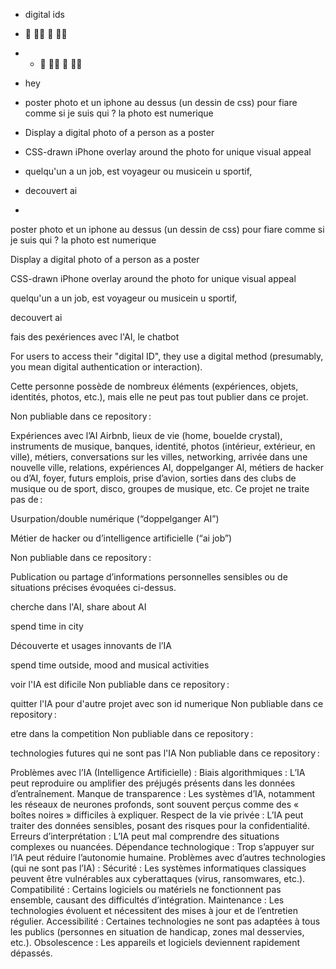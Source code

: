 - digital ids 
- :iphone: :standing_woman: :iphone: :standing_man:
- - :iphone: :standing_woman: :iphone: :standing_man:
- hey
- poster photo et un iphone au dessus (un dessin de css) pour fiare comme si je suis qui ? la photo est numerique

- Display a digital photo of a person as a poster

- CSS-drawn iPhone overlay around the photo for unique visual appeal

- quelqu'un a un job, est voyageur ou musicein u sportif,

- decouvert ai
- 

poster photo et un iphone au dessus (un dessin de css) pour fiare comme si je suis qui ? la photo est numerique

Display a digital photo of a person as a poster

CSS-drawn iPhone overlay around the photo for unique visual appeal

quelqu'un a un job, est voyageur ou musicein u sportif,

decouvert ai

fais des pexériences avec l'AI, le chatbot

For users to access their "digital ID", they use a digital method (presumably, you mean digital authentication or interaction).

Cette personne possède de nombreux éléments (expériences, objets, identités, photos, etc.), mais elle ne peut pas tout publier dans ce projet.

Non publiable dans ce repository :

Expériences avec l’AI Airbnb, lieux de vie (home, bouelde crystal), instruments de musique, banques, identité, photos (intérieur, extérieur, en ville), métiers, conversations sur les villes, networking, arrivée dans une nouvelle ville, relations, expériences AI, doppelganger AI, métiers de hacker ou d’AI, foyer, futurs emplois, prise d’avion, sorties dans des clubs de musique ou de sport, disco, groupes de musique, etc. Ce projet ne traite pas de :

Usurpation/double numérique (“doppelganger AI”)

Métier de hacker ou d’intelligence artificielle (“ai job”)

Non publiable dans ce repository :

Publication ou partage d’informations personnelles sensibles ou de situations précises évoquées ci-dessus.

cherche dans l'AI, share about AI

spend time in city

Découverte et usages innovants de l’IA

spend time outside, mood and musical activities

voir l'IA est dificile
Non publiable dans ce repository :

quitter l'IA pour d'autre projet avec son id numerique
Non publiable dans ce repository :

etre dans la competition
Non publiable dans ce repository :

technologies futures qui ne sont pas l'IA
Non publiable dans ce repository :

Problèmes avec l’IA (Intelligence Artificielle) :
Biais algorithmiques : L’IA peut reproduire ou amplifier des préjugés présents dans les données d’entraînement.
Manque de transparence : Les systèmes d’IA, notamment les réseaux de neurones profonds, sont souvent perçus comme des « boîtes noires » difficiles à expliquer.
Respect de la vie privée : L’IA peut traiter des données sensibles, posant des risques pour la confidentialité.
Erreurs d’interprétation : L’IA peut mal comprendre des situations complexes ou nuancées.
Dépendance technologique : Trop s’appuyer sur l’IA peut réduire l’autonomie humaine.
Problèmes avec d’autres technologies (qui ne sont pas l’IA) :
Sécurité : Les systèmes informatiques classiques peuvent être vulnérables aux cyberattaques (virus, ransomwares, etc.).
Compatibilité : Certains logiciels ou matériels ne fonctionnent pas ensemble, causant des difficultés d’intégration.
Maintenance : Les technologies évoluent et nécessitent des mises à jour et de l’entretien régulier.
Accessibilité : Certaines technologies ne sont pas adaptées à tous les publics (personnes en situation de handicap, zones mal desservies, etc.).
Obsolescence : Les appareils et logiciels deviennent rapidement dépassés.
